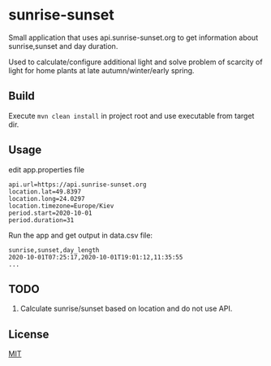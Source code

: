 # sunrise-sunset

Small application that uses api.sunrise-sunset.org to get information about sunrise,sunset and day duration.

Used to calculate/configure additional light and solve problem of scarcity of light for home plants at late
autumn/winter/early spring.

## Build
Execute `mvn clean install` in project root and use executable from target dir.

## Usage

edit app.properties file

```
api.url=https://api.sunrise-sunset.org
location.lat=49.8397
location.long=24.0297
location.timezone=Europe/Kiev
period.start=2020-10-01
period.duration=31
```

Run the app and get output in data.csv file:
```
sunrise,sunset,day_length
2020-10-01T07:25:17,2020-10-01T19:01:12,11:35:55
...
```

## TODO
1. Calculate sunrise/sunset based on location and do not use API.

## License
[MIT](https://choosealicense.com/licenses/mit/)
